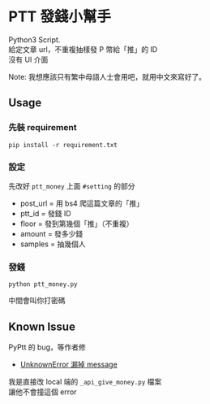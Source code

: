# PTT 發錢小幫手

Python3 Script.\
給定文章 url，不重複抽樣發 P 幣給「推」的 ID\
沒有 UI 介面

Note: 我想應該只有繁中母語人士會用吧，就用中文來寫好了。

## Usage

### 先裝 requirement

```
pip install -r requirement.txt
```

### 設定

先改好 `ptt_money` 上面 `#setting` 的部分

- post_url = 用 bs4 爬這篇文章的「推」
- ptt_id = 發錢 ID
- floor = 發到第幾個「推」（不重複）
- amount = 發多少錢
- samples = 抽幾個人

### 發錢

```
python ptt_money.py
```

中間會叫你打密碼

## Known Issue

PyPtt 的 bug，等作者修

- [UnknownError 漏掉 message](https://github.com/PttCodingMan/PyPtt/issues/52)

我是直接改 local 端的 `_api_give_money.py` 檔案\
讓他不會撞這個 error
